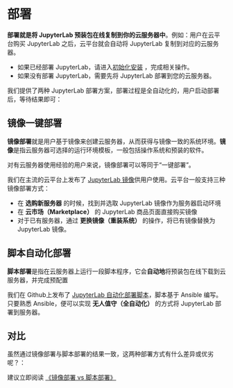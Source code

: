 # 部署

**部署就是将 JupyterLab 预装包在线复制到你的云服务器中**。例如：用户在云平台购买 JupyterLab 之后，云平台就会自动将 JupyterLab 复制到对应的云服务器。

- 如果已经部署 JupyterLab，请进入[初始化安装](/zh/stack-installation.md) ，完成相关操作。
- 如果没有部署 JupyterLab，需要先将 JupyterLab 部署到您的云服务器。

我们提供了两种 JupyterLab 部署方案，部署过程是全自动化的，用户启动部署后，等待结果即可：

## 镜像一键部署

**镜像部署**就是用户基于镜像来创建云服务器，从而获得与镜像一致的系统环境。**镜像**是指云服务器可选择的运行环境模板，一般包括操作系统和预装的软件。

对有云服务器使用经验的用户来说，镜像部署可以等同于“一键部署”。

我们在主流的云平台上发布了 [JupyterLab 镜像](https://apps.websoft9.com/jupyterlab)供用户使用。云平台一般支持三种镜像部署方式：

* 在 **选购新服务器** 的时候，找到并选取 JupyterLab 镜像作为服务器启动环境
* 在 **云市场（Marketplace）**  的 JupyterLab 商品页面直接购买镜像
* 对于已有服务器，通过 **更换镜像（重装系统）** 的操作，将已有镜像替换为 JupyterLab 镜像。

## 脚本自动化部署

**脚本部署**是指在云服务器上运行一段脚本程序，它会**自动地**将预装包在线下载到云服务器，并完成预配置

我们在 Github上发布了 [JupyterLab 自动化部署脚本](https://github.com/Websoft9/ansible-jupyterlab)，脚本基于 Ansible 编写。只要熟悉 Ansible，便可以实现 **无人值守（全自动化）** 的方式将 JupyterLab 部署到服务器。

## 对比

虽然通过镜像部署与脚本部署的结果一致，这两种部署方式有什么差异或优劣呢？：

建议立即阅读 [《镜像部署 vs 脚本部署》](https://support.websoft9.com/docs/faq/zh/bz-product.html#镜像部署-vs-脚本部署)